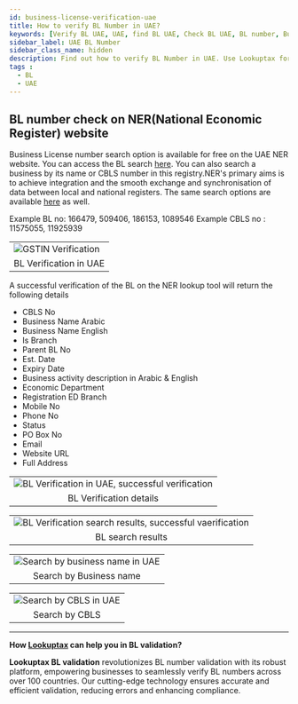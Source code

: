 ```yaml
---
id: business-license-verification-uae
title: How to verify BL Number in UAE?
keywords: [Verify BL UAE, UAE, find BL UAE, Check BL UAE, BL number, Business License, UAE, Dubai]
sidebar_label: UAE BL Number
sidebar_class_name: hidden
description: Find out how to verify BL Number in UAE. Use Lookuptax for hassle-free validation of BL Number in UAE.
tags : 
  - BL
  - UAE
---
```


## BL number check on NER(National Economic Register) website

Business License number search option is available for free on the UAE NER website. You can access the BL search [here](https://ner.economy.ae/Search_By_BL_No.aspx). You can also search a business by its name or CBLS number in this registry.NER's primary aims is to achieve integration and the smooth exchange and synchronisation of data between local and national registers. The same search options are available [here](https://cbls.economy.ae/Search_By_CBLS_No.aspx) as well.


Example BL no: 166479, 509406, 186153, 1089546
Example CBLS no : 11575055, 11925939

<table align="center" border="0px" border-color="#dedede"><tr><td>
  <img src="/docs/img/verify/bl-uae.PNG" alt="GSTIN Verification" title="GSTIN Verification"/>
  </td></tr>
  <tr><td align="center">BL Verification in UAE</td></tr>
</table>


A successful verification of the BL on the NER lookup tool will return the following details

* CBLS No
* Business Name Arabic
* Business Name English
* Is Branch
* Parent BL No
* Est. Date
* Expiry Date
* Business activity description in Arabic & English
* Economic Department
* Registration ED Branch
* Mobile No
* Phone No
* Status
* PO Box No
* Email
* Website URL
* Full Address


<table align="center" border="0px" border-color="#dedede"><tr><td>
  <img src="/docs/img/verify/bl-uae-details.PNG" alt="BL Verification in UAE, successful verification" title="BL Verification details"/>
  </td></tr>
  <tr><td align="center">BL Verification details</td></tr>
</table>


<table align="center" border="0px" border-color="#dedede"><tr><td>
  <img src="/docs/img/verify/bl-uae-verify.PNG" alt="BL Verification search results, successful vaerification" title="BL search results"/>
  </td></tr>
  <tr><td align="center">BL search results</td></tr>
</table>



<table align="center" border="0px" border-color="#dedede"><tr><td>
  <img src="/docs/img/verify/bn-search-uae.PNG" alt="Search by business name in UAE" title="Search by Business name"/>
  </td></tr>
  <tr><td align="center">Search by Business name</td></tr>
</table>

<table align="center" border="0px" border-color="#dedede"><tr><td>
  <img src="/docs/img/verify/cbls-search.PNG" alt="Search by CBLS in UAE" title="Search by CBLS"/>
  </td></tr>
  <tr><td align="center">Search by CBLS</td></tr>
</table>



----
**How [Lookuptax](https://lookuptax.com/) can help you in BL validation?**

**Lookuptax BL validation** revolutionizes BL number validation with its robust platform, empowering businesses to seamlessly verify BL numbers across over 100 countries. Our cutting-edge technology ensures accurate and efficient validation, reducing errors and enhancing compliance.
